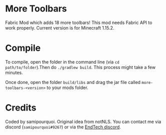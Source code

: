 # More Toolbars

Fabric Mod which adds 18 more toolbars! This mod needs Fabric API to work properly. Current version is for Minecraft 1.15.2.

# Compile

To compile, open the folder in the command line (via `cd path/to/folder`).Then do
`./gradlew build`. This process might take a few minutes.

Once done, open the folder `build/libs` and drag the jar file called 
`more-toolbars-<version>` to your mods folder.

# Credits
Coded by samipourquoi. Original idea from notNLS. You can contact me via discord (``samipourquoi#9267``) or via the [EndTech discord](https://discord.gg/t7UwaDc).